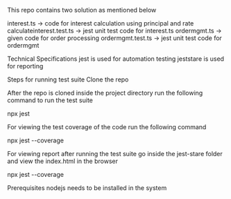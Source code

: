 
This repo contains two solution as mentioned below

interest.ts -> code for interest calculation using principal and rate
calculateinterest.test.ts -> jest unit test code for interest.ts
ordermgmt.ts -> given code for order processing
ordermgmt.test.ts -> jest unit test code for ordermgmt

Technical Specifications
jest is used for automation testing
jeststare is used for reporting

Steps for running test suite
Clone the repo

After the repo is cloned inside the project directory run the following command to run the test suite

npx jest

For viewing the test coverage of the code run the following command

npx jest --coverage

For viewing report after running the test suite go inside the jest-stare folder and view the index.html in the browser

npx jest --coverage

Prerequisites
nodejs needs to be installed in the system
